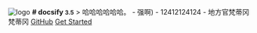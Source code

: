 ![logo](_media/icon.svg) **# docsify <small>3.5</small>** > 哈哈哈哈哈哈。 - 强啊) - 12412124124 - 地方官梵蒂冈梵蒂冈 [GitHub](https://github.com/docsifyjs/docsify/) [Get Started](#docsify)